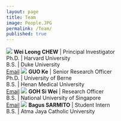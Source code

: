 ```yaml
---
layout: page
title: Team
image: People.JPG
permalink: /Team/
published: true
---
```


<img src="Chew-Wei-Leong-cropped.jpg">
<b>Wei Leong CHEW</b> | Principal Investigator<br>Ph.D. | Harvard University <br>B.S. | Duke University <br><a href="mailto:chewwl@gis.a-star.edu.sg">Email</a>

<img src="Guo-Ke-cropped.jpg">
<b>GUO Ke</b> | Senior Research Officer<br>Ph.D. | University of Berne  <br>B.S. | Henan Medical University <br><a href="mailto:guok@gis.a-star.edu.sg">Email</a>

<img src="Goh-Si-Wei-cropped.jpg">
<b>GOH Si Wei</b> | Research Officer <br>B.S. | National University of Singapore <br><a href="mailto:goh_si_wei@gis.a-star.edu.sg">Email</a>

<img src="Bagus-Sarmito_cropped.jpg">
<b>Bagus SARMITO</b> | Student Intern <br>B.S. | Atma Jaya Catholic University
